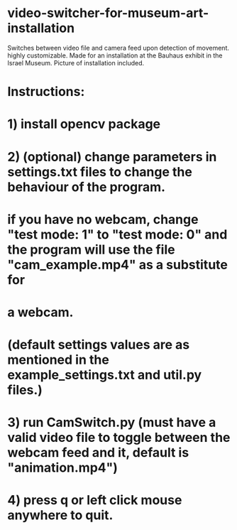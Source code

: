 # video-switcher-for-museum-art-installation
Switches between video file and camera feed upon detection of movement. highly customizable.
Made for an installation at the Bauhaus exhibit in the Israel Museum.
Picture of installation included.

# Instructions:
#
# 1) install opencv package
#
# 2) (optional) change parameters in settings.txt files to change the behaviour of the program.
# if you have no webcam, change "test mode: 1" to "test mode: 0" and the program will use the file "cam_example.mp4" as a substitute for 
# a webcam.
# (default settings values are as mentioned in the example_settings.txt and util.py files.)
#
# 3) run CamSwitch.py (must have a valid video file to toggle between the webcam feed and it, default is "animation.mp4")
#
# 4) press q or left click mouse anywhere to quit.

